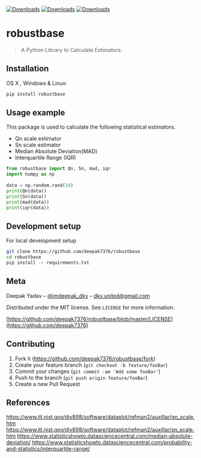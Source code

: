 [![Downloads](https://pepy.tech/badge/robustbase)](https://pepy.tech/project/robustbase)
[![Downloads](https://pepy.tech/badge/robustbase/month)](https://pepy.tech/project/robustbase/month)
[![Downloads](https://pepy.tech/badge/robustbase/week)](https://pepy.tech/project/robustbase/week)
# robustbase
> A Python Library to Calculate Estimators.

## Installation

OS X , Windows & Linux:

```sh
pip install robustbase
```
## Usage example

This package is used to calculate the following statistical estimators.

* Qn scale estimator
* Sn scale estimator
* Median Absolute Deviation(MAD)
* Interquartile Range (IQR)

```python
from robustbase import Qn, Sn, mad, iqr
import numpy as np
  
data = np.random.rand(10)
print(Qn(data))
print(Sn(data))
print(mad(data))
print(iqr(data))
```

## Development setup

For local development setup

```sh
git clone https://github.com/deepak7376/robustbase
cd robustbase
pip install -r requirements.txt
```

## Meta

Deepak Yadav – [@imdeepak_dky](https://twitter.com/imdeepak_dky) – dky.united@gmail.com

Distributed under the MIT license. See ``LICENSE`` for more information.

[https://github.com/deepak7376/robustbase/blob/master/LICENSE](https://github.com/deepak7376)

## Contributing

1. Fork it (<https://github.com/deepak7376/robustbase/fork>)
2. Create your feature branch (`git checkout -b feature/fooBar`)
3. Commit your changes (`git commit -am 'Add some fooBar'`)
4. Push to the branch (`git push origin feature/fooBar`)
5. Create a new Pull Request

## References
https://www.itl.nist.gov/div898/software/dataplot/refman2/auxillar/qn_scale.htm
https://www.itl.nist.gov/div898/software/dataplot/refman2/auxillar/sn_scale.htm
https://www.statisticshowto.datasciencecentral.com/median-absolute-deviation/
https://www.statisticshowto.datasciencecentral.com/probability-and-statistics/interquartile-range/